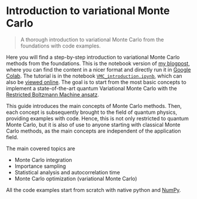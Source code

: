 # Introduction to variational Monte Carlo 
> A thorough introduction to variational Monte Carlo from the foundations with code examples.


Here you will find a step-by-step introduction to variational Monte Carlo methods from the foundations. This is the notebook version of [my blogpost](https://brequena.com/variational%20monte%20carlo/machine%20learning/neural%20network%20quantum%20states/2021/03/24/VMC-intro.html), where you can find the content in a nicer format and directly run it in [Google Colab](https://colab.research.google.com/). The tutorial is in the notebook [`VMC_introduction.ipynb`](https://github.com/BorjaRequena/VMC_introduction/blob/master/QMC_introduction.ipynb), which can also be [viewed online](https://borjarequena.github.io/VMC_introduction/). The goal is to start from the most basic concepts to implement a state-of-the-art quantum Variational Monte Carlo with the [Restricted Boltzmann Machine ansatz](https://arxiv.org/pdf/1606.02318.pdf). 

This guide introduces the main concepts of Monte Carlo methods. Then, each concept is subsequently brought to the field of quantum physics, providing examples with code. Hence, this is not only restricted to quantum Monte Carlo, but it is also of use to anyone starting with classical Monte Carlo methods, as the main concepts are independent of the application field. 

The main covered topics are 
- Monte Carlo integration
- Importance sampling
- Statistical analysis and autocorrelation time
- Monte Carlo optimization (variational Monte Carlo)

All the code examples start from scratch with native python and [NumPy](https://numpy.org).
